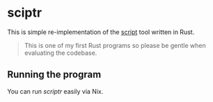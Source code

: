 # sciptr

This is simple re-implementation of the [script](https://man7.org/linux/man-pages/man1/script.1.html) tool written
in Rust.

> This is one of my first Rust programs so please be gentle when evaluating the codebase.

## Running the program

You can run _scriptr_ easily via Nix.